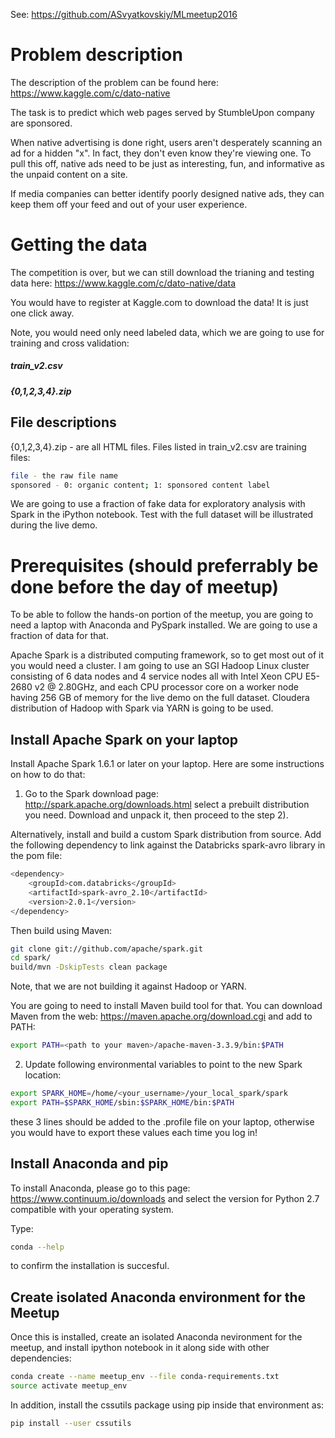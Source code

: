 See:   https://github.com/ASvyatkovskiy/MLmeetup2016

# Problem description


The description of the problem can be found here: https://www.kaggle.com/c/dato-native

The task is to predict which web pages served by StumbleUpon company are sponsored.

When native advertising is done right, users aren't desperately scanning an ad for a hidden "x". In fact, they don't even know they're viewing one. To pull this off, native ads need to be just as interesting, fun, and informative as the unpaid content on a site.

If media companies can better identify poorly designed native ads, they can keep them off your feed and out of your user experience. 


# Getting the data

The competition is over, but we can still download the trianing and testing data here: https://www.kaggle.com/c/dato-native/data

You would have to register at Kaggle.com to download the data! It is just one click away.

Note, you would need only need labeled data, which we are going to use for training and cross validation:

##### train\_v2.csv
##### {0,1,2,3,4}.zip

## File descriptions

{0,1,2,3,4}.zip - are all HTML files. 
Files listed in train\_v2.csv are training files:

```bash
file - the raw file name
sponsored - 0: organic content; 1: sponsored content label
```

We are going to use a fraction of fake data for exploratory analysis with Spark in the iPython notebook. Test with the full dataset will be illustrated during the live demo.


# Prerequisites (should preferrably be done before the day of meetup)

To be able to follow the hands-on portion of the meetup, you are going to need a laptop with Anaconda and PySpark installed. We are going to use a fraction of data for that.

Apache Spark is a distributed computing framework, so to get most out of it you would need a cluster. I am going to use an SGI Hadoop Linux cluster consisting of 6 data nodes and 4 service nodes all with Intel Xeon CPU E5-2680 v2 @ 2.80GHz, and each CPU processor core on a worker node having 256 GB of memory for the live demo on the full dataset.
Cloudera distribution of Hadoop with Spark via YARN is going to be used.  


## Install Apache Spark on your laptop

Install Apache Spark 1.6.1 or later on your laptop. Here are some instructions on how to do that: 

1) Go to the Spark download page: http://spark.apache.org/downloads.html select a prebuilt distribution you need. Download and unpack it, then proceed to the step 2).

Alternatively, install and build a custom Spark distribution from source. Add the following dependency to link against the Databricks spark-avro library in the pom file:

```bash
<dependency>
    <groupId>com.databricks</groupId>
    <artifactId>spark-avro_2.10</artifactId>
    <version>2.0.1</version>
</dependency>
```

Then build using Maven:
```bash
git clone git://github.com/apache/spark.git
cd spark/
build/mvn -DskipTests clean package
```
Note, that we are not building it against Hadoop or YARN.

You are going to need to install Maven build tool for that. You can download Maven from the web: https://maven.apache.org/download.cgi and add to PATH:

```bash
export PATH=<path to your maven>/apache-maven-3.3.9/bin:$PATH
```

2) Update following environmental variables to point to the new Spark location:

```bash
export SPARK_HOME=/home/<your_username>/your_local_spark/spark
export PATH=$SPARK_HOME/sbin:$SPARK_HOME/bin:$PATH
```

these 3 lines should be added to the .profile file on your laptop, otherwise you would have to export these values each time you log in!

## Install Anaconda and pip

To install Anaconda, please go to this page: https://www.continuum.io/downloads and select the version for Python 2.7 compatible with your operating system.

Type:

```bash
conda --help
```

to confirm the installation is succesful.

## Create isolated Anaconda environment for the Meetup

Once this is installed, create an isolated Anaconda nevironment for the meetup, and install ipython notebook in it along side with other dependencies:

```bash
conda create --name meetup_env --file conda-requirements.txt
source activate meetup_env
```

In addition, install the cssutils package using pip inside that environment as:
```bash
pip install --user cssutils
```
